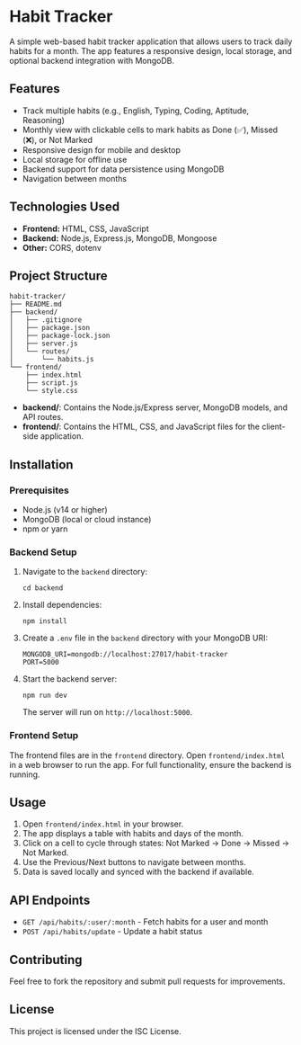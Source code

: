 # Habit Tracker

A simple web-based habit tracker application that allows users to track daily habits for a month. The app features a responsive design, local storage, and optional backend integration with MongoDB.

## Features

- Track multiple habits (e.g., English, Typing, Coding, Aptitude, Reasoning)
- Monthly view with clickable cells to mark habits as Done (✅), Missed (❌), or Not Marked
- Responsive design for mobile and desktop
- Local storage for offline use
- Backend support for data persistence using MongoDB
- Navigation between months

## Technologies Used

- **Frontend:** HTML, CSS, JavaScript
- **Backend:** Node.js, Express.js, MongoDB, Mongoose
- **Other:** CORS, dotenv

## Project Structure

```
habit-tracker/
├── README.md
├── backend/
│   ├── .gitignore
│   ├── package.json
│   ├── package-lock.json
│   ├── server.js
│   └── routes/
│       └── habits.js
└── frontend/
    ├── index.html
    ├── script.js
    └── style.css
```

- **backend/**: Contains the Node.js/Express server, MongoDB models, and API routes.
- **frontend/**: Contains the HTML, CSS, and JavaScript files for the client-side application.

## Installation

### Prerequisites

- Node.js (v14 or higher)
- MongoDB (local or cloud instance)
- npm or yarn

### Backend Setup

1. Navigate to the `backend` directory:
   ```
   cd backend
   ```

2. Install dependencies:
   ```
   npm install
   ```

3. Create a `.env` file in the `backend` directory with your MongoDB URI:
   ```
   MONGODB_URI=mongodb://localhost:27017/habit-tracker
   PORT=5000
   ```

4. Start the backend server:
   ```
   npm run dev
   ```
   The server will run on `http://localhost:5000`.

### Frontend Setup

The frontend files are in the `frontend` directory. Open `frontend/index.html` in a web browser to run the app. For full functionality, ensure the backend is running.

## Usage

1. Open `frontend/index.html` in your browser.
2. The app displays a table with habits and days of the month.
3. Click on a cell to cycle through states: Not Marked → Done → Missed → Not Marked.
4. Use the Previous/Next buttons to navigate between months.
5. Data is saved locally and synced with the backend if available.

## API Endpoints

- `GET /api/habits/:user/:month` - Fetch habits for a user and month
- `POST /api/habits/update` - Update a habit status

## Contributing

Feel free to fork the repository and submit pull requests for improvements.

## License

This project is licensed under the ISC License.
